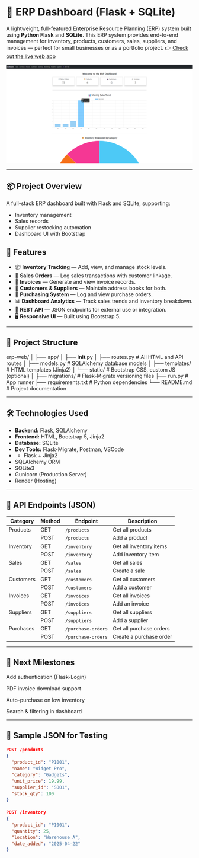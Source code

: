# 🧾 ERP Dashboard (Flask + SQLite)

A lightweight, full-featured Enterprise Resource Planning (ERP) system built using **Python Flask** and **SQLite**. This ERP system provides end-to-end management for inventory, products, customers, sales, suppliers, and invoices — perfect for small businesses or as a portfolio project.
👉 [Check out the live web app](https://erp-web-kf3r.onrender.com)

![ERP Dashboard Screenshot](./dashboard.png)

---

## 📦 Project Overview

A full-stack ERP dashboard built with Flask and SQLite, supporting:
- Inventory management
- Sales records
- Supplier restocking automation
- Dashboard UI with Bootstrap

## 🚀 Features

- 📦 **Inventory Tracking** — Add, view, and manage stock levels.
- 🛒 **Sales Orders** — Log sales transactions with customer linkage.
- 🧾 **Invoices** — Generate and view invoice records.
- 👥 **Customers & Suppliers** — Maintain address books for both.
- 🧮 **Purchasing System** — Log and view purchase orders.
- 📊 **Dashboard Analytics** — Track sales trends and inventory breakdown.
- 🔄 **REST API** — JSON endpoints for external use or integration.
- 🖥️ **Responsive UI** — Built using Bootstrap 5.

---

## 📁 Project Structure

erp-web/
│
├── app/
│   ├── __init__.py
│   ├── routes.py            # All HTML and API routes
│   ├── models.py            # SQLAlchemy database models
│   ├── templates/           # HTML templates (Jinja2)
│   └── static/              # Bootstrap CSS, custom JS (optional)
│
├── migrations/              # Flask-Migrate versioning files
├── run.py                   # App runner
├── requirements.txt         # Python dependencies
└── README.md                # Project documentation


---

## 🛠️ Technologies Used

- **Backend:** Flask, SQLAlchemy
- **Frontend:** HTML, Bootstrap 5, Jinja2
- **Database:** SQLite
- **Dev Tools:** Flask-Migrate, Postman, VSCode
- - Flask + Jinja2
- SQLAlchemy ORM
- SQLite3
- Gunicorn (Production Server)
- Render (Hosting)

---

## 🔌 API Endpoints (JSON)

| Category      | Method | Endpoint              | Description              |
|---------------|--------|-----------------------|--------------------------|
| Products      | GET    | `/products`           | Get all products         |
|               | POST   | `/products`           | Add a product            |
| Inventory     | GET    | `/inventory`          | Get all inventory items  |
|               | POST   | `/inventory`          | Add inventory item       |
| Sales         | GET    | `/sales`              | Get all sales            |
|               | POST   | `/sales`              | Create a sale            |
| Customers     | GET    | `/customers`          | Get all customers        |
|               | POST   | `/customers`          | Add a customer           |
| Invoices      | GET    | `/invoices`           | Get all invoices         |
|               | POST   | `/invoices`           | Add an invoice           |
| Suppliers     | GET    | `/suppliers`          | Get all suppliers        |
|               | POST   | `/suppliers`          | Add a supplier           |
| Purchases     | GET    | `/purchase-orders`    | Get all purchase orders  |
|               | POST   | `/purchase-orders`    | Create a purchase order  |

---

## 🧠 Next Milestones
 Add authentication (Flask-Login)

 PDF invoice download support

 Auto-purchase on low inventory

 Search & filtering in dashboard
 
---

## 🧪 Sample JSON for Testing

```json
POST /products
{
  "product_id": "P1001",
  "name": "Widget Pro",
  "category": "Gadgets",
  "unit_price": 19.99,
  "supplier_id": "S001",
  "stock_qty": 100
}

POST /inventory
{
  "product_id": "P1001",
  "quantity": 25,
  "location": "Warehouse A",
  "date_added": "2025-04-22"
}




